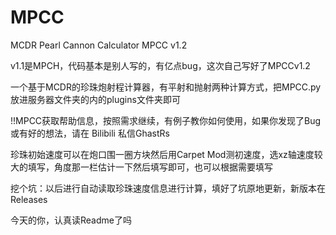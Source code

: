 # MPCC
MCDR Pearl Cannon Calculator
MPCC v1.2

v1.1是MPCH，代码基本是别人写的，有亿点bug，这次自己写好了MPCCv1.2

一个基于MCDR的珍珠炮射程计算器，有平射和抛射两种计算方式，把MPCC.py放进服务器文件夹的内的plugins文件夹即可

!!MPCC获取帮助信息，按照需求继续，有例子教你如何使用，如果你发现了Bug或有好的想法，请在 Bilibili 私信GhastRs

珍珠初始速度可以在炮口围一圈方块然后用Carpet Mod测初速度，选xz轴速度较大的填写，角度那一栏估计一下然后填写即可，也可以根据需要填写

挖个坑：以后进行自动读取珍珠速度信息进行计算，填好了坑原地更新，新版本在 Releases

今天的你，认真读Readme了吗
